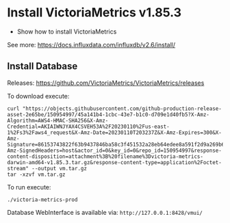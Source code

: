 # Install VictoriaMetrics v1.85.3

- Show how to install VictoriaMetrics

See more: https://docs.influxdata.com/influxdb/v2.6/install/

## Install Database

Releases: https://github.com/VictoriaMetrics/VictoriaMetrics/releases

To download execute:

```
curl "https://objects.githubusercontent.com/github-production-release-asset-2e65be/150954997/45a141b4-1cbc-43e7-b1c0-d709e1d40fb5?X-Amz-Algorithm=AWS4-HMAC-SHA256&X-Amz-Credential=AKIAIWNJYAX4CSVEH53A%2F20230110%2Fus-east-1%2Fs3%2Faws4_request&X-Amz-Date=20230110T203237Z&X-Amz-Expires=300&X-Amz-Signature=86153743822f63b9437846ba58c3f451532a28eb64edee8a591f2d9a269b655a&X-Amz-SignedHeaders=host&actor_id=0&key_id=0&repo_id=150954997&response-content-disposition=attachment%3B%20filename%3Dvictoria-metrics-darwin-amd64-v1.85.3.tar.gz&response-content-type=application%2Foctet-stream" --output vm.tar.gz
tar -xzvf vm.tar.gz
```

To run execute:

```
./victoria-metrics-prod
```

Database WebInterface is available via: `http://127.0.0.1:8428/vmui/`

